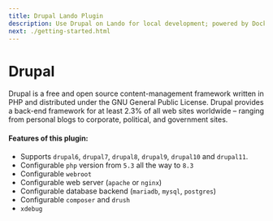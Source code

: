 ```yaml
---
title: Drupal Lando Plugin
description: Use Drupal on Lando for local development; powered by Docker and Docker Compose, config PHP version, swap db backends or webserver, use Composer, Drush, Xdebug and custom config files, oh and also import and exports databases.
next: ./getting-started.html
---
```


# Drupal

Drupal is a free and open source content-management framework written in PHP and distributed under the GNU General Public License. Drupal provides a back-end framework for at least 2.3% of all web sites worldwide – ranging from personal blogs to corporate, political, and government sites.

#### Features of this plugin:

* Supports `drupal6`, `drupal7`, `drupal8`, `drupal9`, `drupal10` and `drupal11`.
* Configurable `php` version from `5.3` all the way to `8.3`
* Configurable `webroot`
* Configurable web server (`apache` or `nginx`)
* Configurable database backend (`mariadb`, `mysql`, `postgres`)
* Configurable `composer` and `drush`
* `xdebug`
